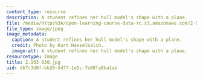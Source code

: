 ```yaml
---
content_type: resource
description: A student refines her hull model's shape with a plane.
file: /media/https%3A/open-learning-course-data-rc.s3.amazonaws.com/2-993-special-topics-in-mechanical-engineering-the-art-and-science-of-boat-design-january-iap-2007/db7c3d8fbb265d771e5c7e88fa9ba1ab_2993030.jpg
file_type: image/jpeg
image_metadata:
  caption: A student refines her hull model's shape with a plane.
  credit: Photo by Kurt Hasselbalch.
  image-alt: A student refines her hull model's shape with a plane.
resourcetype: Image
title: 2.993 030.jpg
uid: db7c3d8f-bb26-5d77-1e5c-7e88fa9ba1ab
---
```


